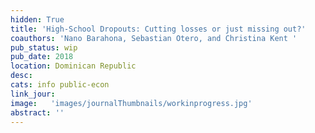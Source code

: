 ```yaml
---
hidden: True
title: 'High-School Dropouts: Cutting losses or just missing out?'
coauthors: 'Nano Barahona, Sebastian Otero, and Christina Kent '
pub_status: wip
pub_date: 2018
location: Dominican Republic
desc:
cats: info public-econ
link_jour:
image:   'images/journalThumbnails/workinprogress.jpg'
abstract: ''
---
```


